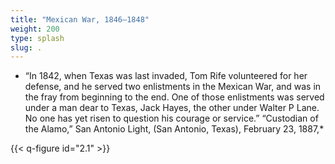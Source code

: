 ```yaml
---
title: "Mexican War, 1846–1848"
weight: 200
type: splash
slug: .
---
```


* “In 1842, when Texas was last invaded, Tom Rife volunteered for her defense, and he served two enlistments in the Mexican War, and was in the fray from beginning to the end. One of those enlistments was served under a man dear to Texas, Jack Hayes, the other under Walter P Lane. No one has yet risen to question his courage or service.” “Custodian of the Alamo,” San Antonio Light, (San Antonio, Texas), February 23, 1887,*

{{< q-figure id="2.1" >}}

